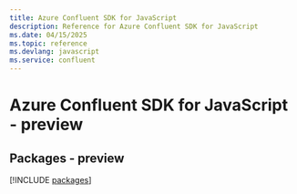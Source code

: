 ```yaml
---
title: Azure Confluent SDK for JavaScript
description: Reference for Azure Confluent SDK for JavaScript
ms.date: 04/15/2025
ms.topic: reference
ms.devlang: javascript
ms.service: confluent
---
```

# Azure Confluent SDK for JavaScript - preview
## Packages - preview
[!INCLUDE [packages](confluent-index.md)]